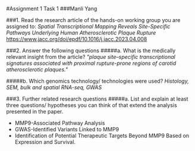 #Assignment 1 Task 1
###Manli Yang

###1. Read the research article of the hands-on working group you are assigned to:
   *Spatial Transcriptional Mapping Reveals Site-Specific Pathways Underlying Human Atherosclerotic Plaque Rupture*
   https://www.jacc.org/doi/epdf/10.1016/j.jacc.2023.04.008

###2. Answer the following questions
#####a. What is the medically relevant insight from the article?
*"plaque site–specific transcriptional signatures associated with proximal rupture-prone regions of carotid atherosclerotic plaques."*

#####b. Which genomics technology/ technologies were used?
*Histology, SEM, bulk and spatial RNA-seq, GWAS*

###3. Further related research questions
#####a. List and explain at least three questions/ hypotheses you can think of that extend the analysis presented in the paper.
- MMP9-Associated Pathway Analysis
- GWAS-Identified Variants Linked to MMP9
- Identification of Potential Therapeutic Targets Beyond MMP9 Based on Expression and Survival.